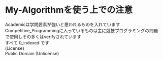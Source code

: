 # My-Algorithmを使う上での注意
Academicは学問要素が強いと思われるものを入れています  
Competitive_Programmingに入っているものは主に競技プログラミングの問題で使用しその多くはverifyされています  
すべて 0_indexed です  
(License)  
Public Domain (Unlicense)
